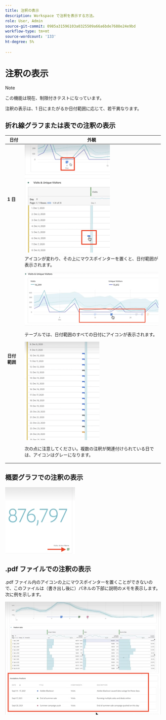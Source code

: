 ```yaml
---
title: 注釈の表示
description: Workspace で注釈を表示する方法。
role: User, Admin
source-git-commit: 0985a31596103a0325509a66a6bde7688e24e9bd
workflow-type: tm+mt
source-wordcount: '133'
ht-degree: 5%

---
```



# 注釈の表示

>[!NOTE]
>
>この機能は現在、制限付きテストになっています。

注釈の表示は、1 日にまたがるか日付範囲に応じて、若干異なります。

## 折れ線グラフまたは表での注釈の表示

| 日付 | 外観 |
| --- | --- |
| **1 日** | ![](assets/single-day.png) |
| **日付範囲** | アイコンが変わり、その上にマウスポインターを置くと、日付範囲が表示されます。<p>![](assets/multi-day.png)<p>テーブルでは、日付範囲のすべての日付にアイコンが表示されます。<p>![](assets/multi-day-table.png)<p>次の点に注意してください。複数の注釈が関連付けられている日では、アイコンはグレーになります。 |

## 概要グラフでの注釈の表示

![](assets/ann-summary.png)

## .pdf ファイルでの注釈の表示

.pdf ファイル内のアイコンの上にマウスポインターを置くことができないので、このファイルは（書き出し後に）パネルの下部に説明のメモを表示します。 次に例を示します。

![](assets/ann-pdf.png)
